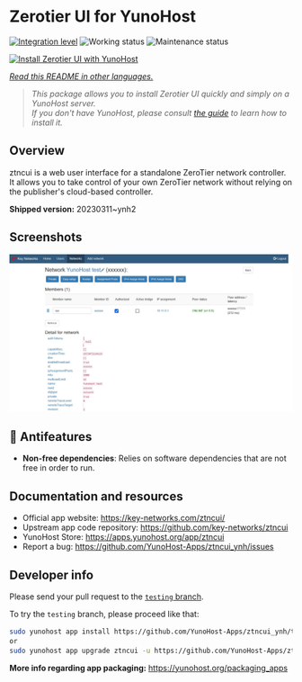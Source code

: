<!--
N.B.: This README was automatically generated by <https://github.com/YunoHost/apps/tree/master/tools/readme_generator>
It shall NOT be edited by hand.
-->

# Zerotier UI for YunoHost

[![Integration level](https://dash.yunohost.org/integration/ztncui.svg)](https://dash.yunohost.org/appci/app/ztncui) ![Working status](https://ci-apps.yunohost.org/ci/badges/ztncui.status.svg) ![Maintenance status](https://ci-apps.yunohost.org/ci/badges/ztncui.maintain.svg)

[![Install Zerotier UI with YunoHost](https://install-app.yunohost.org/install-with-yunohost.svg)](https://install-app.yunohost.org/?app=ztncui)

*[Read this README in other languages.](./ALL_README.md)*

> *This package allows you to install Zerotier UI quickly and simply on a YunoHost server.*  
> *If you don't have YunoHost, please consult [the guide](https://yunohost.org/install) to learn how to install it.*

## Overview

ztncui is a web user interface for a standalone ZeroTier network controller.
It allows you to take control of your own ZeroTier network without relying on the publisher's cloud-based controller.



**Shipped version:** 20230311~ynh2

## Screenshots

![Screenshot of Zerotier UI](./doc/screenshots/screenshot.jpg)

## :red_circle: Antifeatures

- **Non-free dependencies**: Relies on software dependencies that are not free in order to run.

## Documentation and resources

- Official app website: <https://key-networks.com/ztncui/>
- Upstream app code repository: <https://github.com/key-networks/ztncui>
- YunoHost Store: <https://apps.yunohost.org/app/ztncui>
- Report a bug: <https://github.com/YunoHost-Apps/ztncui_ynh/issues>

## Developer info

Please send your pull request to the [`testing` branch](https://github.com/YunoHost-Apps/ztncui_ynh/tree/testing).

To try the `testing` branch, please proceed like that:

```bash
sudo yunohost app install https://github.com/YunoHost-Apps/ztncui_ynh/tree/testing --debug
or
sudo yunohost app upgrade ztncui -u https://github.com/YunoHost-Apps/ztncui_ynh/tree/testing --debug
```

**More info regarding app packaging:** <https://yunohost.org/packaging_apps>
